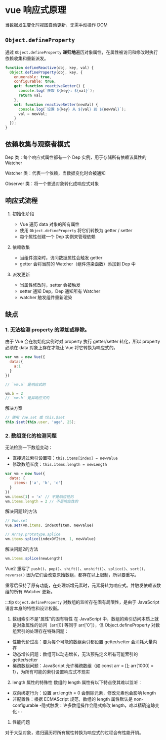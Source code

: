# vue 响应式原理

当数据发生变化时视图自动更新，无需手动操作 DOM

## `Object.defineProperty`

通过 `Object.defineProperty` **递归地**遍历对象属性，在属性被访问和修改时执行依赖收集和重新派发。

```js
function defineReactive(obj, key, val) {
  Object.defineProperty(obj, key, {
    enumerable: true,
    configurable: true,
    get: function reactiveGetter() {
      console.log(`获取 ${key}: ${val}`);
      return val;
    },
    set: function reactiveSetter(newVal) {
      console.log(`设置 ${key} 从 ${val} 到 ${newVal}`);
      val = newVal;
    }
  });
}
```

## 依赖收集与观察者模式

Dep 类：每个响应式属性都有一个 Dep 实例，用于存储所有依赖该属性的 Watcher

Watcher 类：代表一个依赖，当数据变化时会被通知

Observer 类：将一个普通对象转化成响应式对象

## 响应式流程

1. 初始化阶段
   - Vue 遍历 data 对象的所有属性
   - 使用 `Object.defineProperty` 将它们转换为 getter / setter
   - 每个属性创建一个 Dep 实例来管理依赖

2. 依赖收集

   - 当组件渲染时，访问数据属性会触发 getter
   - getter 会将当前的 Watcher（组件渲染函数）添加到 Dep 中

3. 派发更新

   - 当属性修改时，setter 会被触发
   - setter 通知 Dep，Dep 通知所有 Watcher
   - watcher 触发组件重新渲染

## 缺点

### 1. 无法检测 property 的添加或移除。

由于 Vue 会在初始化实例时对 property 执行 getter/setter 转化，所以 property 必须在 data 对象上存在才能让 Vue 将它转换为响应式的。

```js
var vm = new Vue({
  data:{
    a:1
  }
})

// `vm.a` 是响应式的

vm.b = 2
// `vm.b` 是非响应式的
```

解决方案

```js
// 使用 Vue.set 或 this.$set
this.$set(this.user, 'age', 25);
```

### 2. 数组变化的检测问题

无法检测一下数组变动：
  - 直接通过索引设置项：`this.items[index] = newValue`
  - 修改数组长度：`this.items.length = newLength`

```js
var vm = new Vue({
  data: {
    items: ['a', 'b', 'c']
  }
})
vm.items[1] = 'x' // 不是响应性的
vm.items.length = 2 // 不是响应性的
```

解决问题1的方法

```js
// Vue.set
Vue.set(vm.items, indexOfItem, newValue)

// Array.prototype.splice
vm.items.splice(indexOfItem, 1, newValue)
```

解决问题2的方法

```js
vm.items.splice(newLength)
```

Vue2 重写了 `push()`、`pop()`、`shift()`、`unshift()`、`splice()`、`sort()`、`reverse()` 因为它们会改变原始数组，都存在以上限制，所以要重写。

重写后保持了原有功能，在处理新增元素时，元素将转为响应式。并触发依赖该数组的所有 Watcher 更新。


:::tip
`Object.defineProperty` 对数组的监听存在固有局限性，是由于 JavaScript 语言本身的特性和设计权衡。

1. 数组索引不是"属性"的固有特性
在 JavaScript 中，数组的索引访问本质上就是对象属性的访问（arr[0] 等同于 arr['0']），但 Object.defineProperty 对数组索引的处理存在特殊问题：
- 性能代价过高：要为每个可能的数组索引都设置 getter/setter 会消耗大量内存
- 动态增长问题：数组可以动态增长，无法预先定义所有可能索引的 getter/setter
- 稀疏数组问题：JavaScript 允许稀疏数组（如 const arr = []; arr[1000] = 1），为所有可能的索引设置响应式不现实

2. length 属性的特殊性
数组的 length 属性有以下特点使其难以监听：
- 双向绑定行为：设置 arr.length = 0 会删除元素，修改元素也会影响 length
- 非配置性：根据 ECMAScript 规范，数组的 length 属性默认是 non-configurable
-隐式触发：许多数组操作会隐式修改 length，难以精确追踪变化
:::

1. 性能问题

对于大型对象，递归遍历将所有属性转换为响应式的过程会有性能开销。